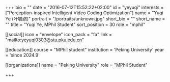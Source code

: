 +++
bio = ""
date = "2016-07-12T15:52:22+02:00"
id = "yeyuqi"
interests = ["Perception-inspired Intelligent Video Coding Optimization"]
name = "Yuqi Ye (叶毓祺)"
portrait = "/portraits/unknown.jpg"
short_bio = ""
short_name = ""
title = "Yuqi Ye, MPhil Student"
sort_position = 30
role = "mphil"

[[social]]
    icon = "envelope"
    icon_pack = "fa"
    link = "mailto:yeyuqi0303@stu.pku.edu.cn"

[[education]]
    course = "MPhil student"
    institution = 'Peking University'
    year = 'since 2024.9'

[[organizations]]
    name = "Peking University"
    role = "MPhil Student"


+++

